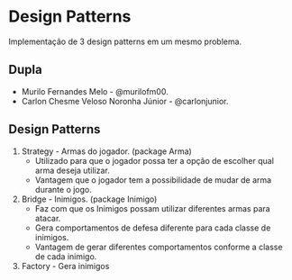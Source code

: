 # Design Patterns

Implementação de 3 design patterns em um mesmo problema.

## Dupla

- Murilo Fernandes Melo - @murilofm00.
- Carlon Chesme Veloso Noronha Júnior - @carlonjunior.

## Design Patterns

 1. Strategy - Armas do jogador. (package Arma)
    - Utilizado para que o jogador possa ter a opção de escolher qual arma deseja utilizar.
    - Vantagem que o jogador tem a possibilidade de mudar de arma durante o jogo.
 2. Bridge - Inimigos. (package Inimigo)
    - Faz com que os Inimigos possam utilizar diferentes armas para atacar.
    - Gera comportamentos de defesa diferente para cada classe de inimigos.
    - Vantagem de gerar diferentes comportamentos conforme a classe de cada inimigo.
 3. Factory - Gera inimigos
